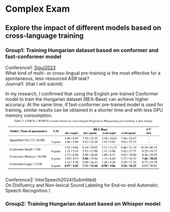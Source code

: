 # Complex Exam

## Explore the impact of different models based on cross-language training


### Group1: Training Hungarian dataset based on conformer and fast-conformer model

Conference1: [Sigul2023](https://sigul-2023.ilc.cnr.it/wp-content/uploads/2023/08/25_Paper.pdf) \
What kind of multi- or cross-lingual pre-training is the most effective for a
spontaneous, less-resourced ASR task? \
Journal1: (that I will submit)

In my research, I confirmed that using the English pre-trained Conformer model to train 
the Hungarian dataset (BEA-Base) can achieve higher accuracy. 
At the same time, if fast-conformer pre-trained model is used for training, similar results can be obtained 
in a shorter time and with less GPU memory consumption.
![img.png](sigul2023.png)

Conference2: InterSpeech2024(Submitted) \
On Disfluency and Non-lexical Sound Labeling for End-to-end Automatic
Speech Recognition \




### Group2: Training Hungarian dataset based on Whisper model

